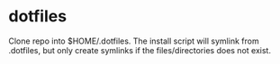 # dotfiles

Clone repo into $HOME/.dotfiles.
The install script will symlink from .dotfiles, but only create symlinks if the files/directories does not exist.
